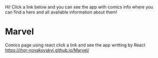 Hi! Click a link below and you can see the app with comics info where you can find a hero and all avaliable information about them!
# Marvel
Comics page using react
click a link and see the app writting by React https://ihor-novakovskyi.github.io/Marvel/
